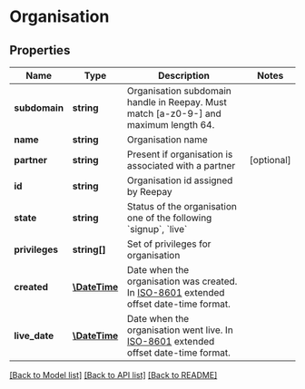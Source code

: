 # Organisation

## Properties
Name | Type | Description | Notes
------------ | ------------- | ------------- | -------------
**subdomain** | **string** | Organisation subdomain handle in Reepay. Must match [a-z0-9-] and maximum length 64. | 
**name** | **string** | Organisation name | 
**partner** | **string** | Present if organisation is associated with a partner | [optional] 
**id** | **string** | Organisation id assigned by Reepay | 
**state** | **string** | Status of the organisation one of the following &#x60;signup&#x60;, &#x60;live&#x60; | 
**privileges** | **string[]** | Set of privileges for organisation | 
**created** | [**\DateTime**](\DateTime.md) | Date when the organisation was created. In [ISO-8601](http://en.wikipedia.org/wiki/ISO_8601) extended offset date-time format. | 
**live_date** | [**\DateTime**](\DateTime.md) | Date when the organisation went live. In [ISO-8601](http://en.wikipedia.org/wiki/ISO_8601) extended offset date-time format. | 

[[Back to Model list]](../README.md#documentation-for-models) [[Back to API list]](../README.md#documentation-for-api-endpoints) [[Back to README]](../README.md)


